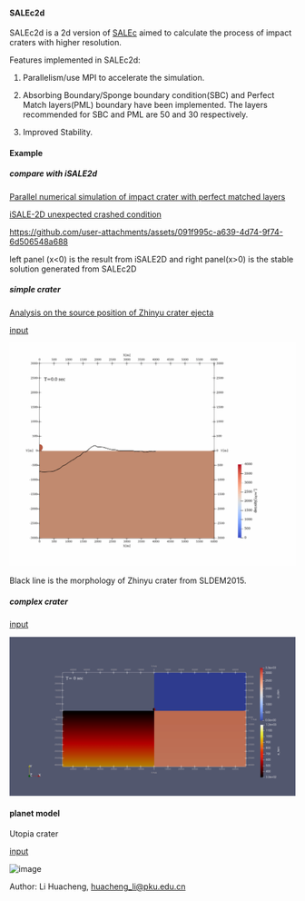 #### SALEc2d

SALEc2d is a 2d version of [SALEc](https://github.com/huachengli/SALEc-public) aimed to calculate the process of impact craters with higher resolution.

Features implemented in SALEc2d:

1. Parallelism/use MPI to accelerate the simulation.

2. Absorbing Boundary/Sponge boundary condition(SBC) and Perfect Match layers(PML) boundary have been implemented. The layers recommended for SBC and PML are 50 and 30 respectively.

3. Improved Stability.

#### Example

##### compare with iSALE2d
[Parallel numerical simulation of impact crater with perfect matched layers](https://arxiv.org/abs/2403.04267)

[iSALE-2D unexpected crashed condition](http://dx.doi.org/10.13140/RG.2.2.36277.45282)

https://github.com/user-attachments/assets/091f995c-a639-4d74-9f74-6d506548a688

left panel (x<0) is the result from iSALE2D and right panel(x>0) is the stable solution generated from SALEc2D

##### simple crater

[Analysis on the source position of Zhinyu crater ejecta](https://doi.org/10.1016/j.icarus.2025.116579)

[input](example/d112v110p05.inp)

![image](example/zy_d112v125.gif)

Black line is the morphology of Zhinyu crater from SLDEM2015.

##### complex crater

[input](example/r1000v140b300e3.inp)

![image](example/r1000v140b300e3.gif)

#### planet model

Utopia crater

[input](example/utopia.inp)

![image](example/utopia.gif)

Author: 
    Li Huacheng, huacheng_li@pku.edu.cn
